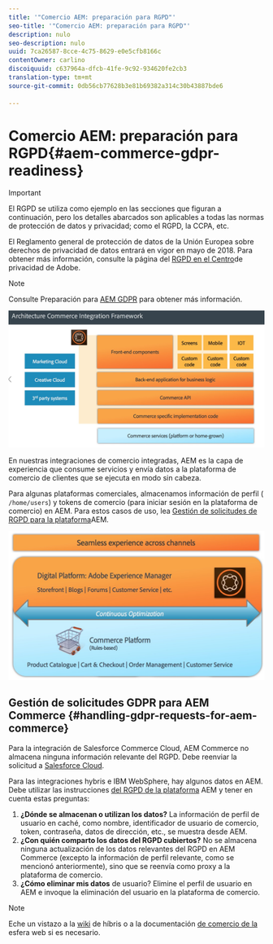 ```yaml
---
title: '"Comercio AEM: preparación para RGPD"'
seo-title: '"Comercio AEM: preparación para RGPD"'
description: nulo
seo-description: nulo
uuid: 7ca26587-8cce-4c75-8629-e0e5cfb8166c
contentOwner: carlino
discoiquuid: c637964a-dfcb-41fe-9c92-934620fe2cb3
translation-type: tm+mt
source-git-commit: 0db56cb77628b3e81b69382a314c30b43887bde6

---
```



# Comercio AEM: preparación para RGPD{#aem-commerce-gdpr-readiness}

>[!IMPORTANT]
>
>El RGPD se utiliza como ejemplo en las secciones que figuran a continuación, pero los detalles abarcados son aplicables a todas las normas de protección de datos y privacidad; como el RGPD, la CCPA, etc.

El Reglamento general de protección de datos de la Unión Europea sobre derechos de privacidad de datos entrará en vigor en mayo de 2018. Para obtener más información, consulte la página del [RGPD en el Centro](https://www.adobe.com/privacy/general-data-protection-regulation.html)de privacidad de Adobe.

>[!NOTE]
>
>Consulte Preparación para [AEM GDPR](/help/managing/data-protection-and-privacy.md) para obtener más información.

![screen_shot_2018-03-22at111606](assets/screen_shot_2018-03-22at111606.jpg)

En nuestras integraciones de comercio integradas, AEM es la capa de experiencia que consume servicios y envía datos a la plataforma de comercio de clientes que se ejecuta en modo sin cabeza.

Para algunas plataformas comerciales, almacenamos información de perfil ( `/home/users`) y tokens de comercio (para iniciar sesión en la plataforma de comercio) en AEM. Para estos casos de uso, lea [Gestión de solicitudes de RGPD para la plataforma](/help/sites-administering/handling-gdpr-requests-for-aem-platform.md)AEM.

![screen_shot_2018-03-22at111621](assets/screen_shot_2018-03-22at111621.jpg)

## Gestión de solicitudes GDPR para AEM Commerce {#handling-gdpr-requests-for-aem-commerce}

Para la integración de Salesforce Commerce Cloud, AEM Commerce no almacena ninguna información relevante del RGPD. Debe reenviar la solicitud a [Salesforce Cloud](https://documentation.demandware.com/).

Para las integraciones hybris e IBM WebSphere, hay algunos datos en AEM. Debe utilizar las instrucciones [del RGPD de la plataforma](/help/sites-administering/handling-gdpr-requests-for-aem-platform.md) AEM y tener en cuenta estas preguntas:

1. **¿Dónde se almacenan o utilizan los datos?** La información de perfil de usuario en caché, como nombre, identificador de usuario de comercio, token, contraseña, datos de dirección, etc., se muestra desde AEM.
1. **¿Con quién comparto los datos del RGPD cubiertos?** No se almacena ninguna actualización de los datos relevantes del RGPD en AEM Commerce (excepto la información de perfil relevante, como se mencionó anteriormente), sino que se reenvía como proxy a la plataforma de comercio.
1. **¿Cómo eliminar mis datos** de usuario? Elimine el perfil de usuario en AEM e invoque la eliminación del usuario en la plataforma de comercio.

>[!NOTE]
>
>Eche un vistazo a la [wiki](https://wiki.hybris.com/) de híbris o a la documentación [de comercio de la](https://www-01.ibm.com/support/docview.wss?uid=swg27036450) esfera web si es necesario.

